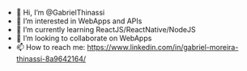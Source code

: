 - 👋 Hi, I’m @GabrielThinassi
- 👀 I’m interested in WebApps and APIs
- 🌱 I’m currently learning ReactJS/ReactNative/NodeJS
- 💞️ I’m looking to collaborate on WebApps
- 📫 How to reach me: https://www.linkedin.com/in/gabriel-moreira-thinassi-8a9642164/
